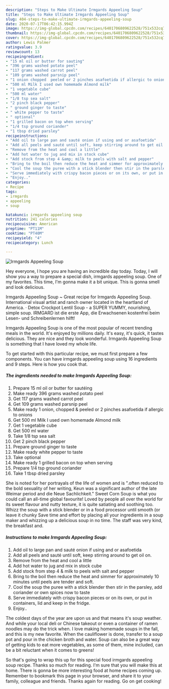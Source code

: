 ```yaml
---
description: "Steps to Make Ultimate Irmgards Appeeling Soup"
title: "Steps to Make Ultimate Irmgards Appeeling Soup"
slug: 404-steps-to-make-ultimate-irmgards-appeeling-soup
date: 2020-07-17T06:42:15.994Z
image: https://img-global.cpcdn.com/recipes/6401706809622528/751x532cq70/irmgards-appeeling-soup-recipe-main-photo.jpg
thumbnail: https://img-global.cpcdn.com/recipes/6401706809622528/751x532cq70/irmgards-appeeling-soup-recipe-main-photo.jpg
cover: https://img-global.cpcdn.com/recipes/6401706809622528/751x532cq70/irmgards-appeeling-soup-recipe-main-photo.jpg
author: Lewis Palmer
ratingvalue: 3.9
reviewcount: 13
recipeingredient:
- "15 ml oil or butter for sauting"
- "396 grams washed potato peel"
- "117 grams washed carrot peel"
- "109 grams washed parsnip peel"
- "1 onion chopped  peeled or 2 pinches asafoetida if allergic to onions"
- "500 ml Milk I used own homemade Almond milk"
- "1 vegetable cube"
- "500 ml water"
- "1/8 tsp sea salt"
- "2 pinch black pepper"
- " ground ginger to taste"
- " white pepper to taste"
- " optional"
- "1 grilled bacon on top when serving"
- "1/4 tsp ground coriander"
- "1 tbsp dried parsley"
recipeinstructions:
- "Add oil to large pan and sauté onion if using and or asafoetida"
- "Add all peels and sauté until soft, keep stirring around to get oil on."
- "Remove from the heat and cool a little"
- "Add hot water to jug and mix in stock cube"
- "Add stock from step 4 &amp; milk to peels with salt and pepper"
- "Bring to the boil then reduce the heat and simmer for approximately 10 minutes until peels are tender and soft."
- "Cool the soup the puree with a stick blender then stir in the parsley, add coriander or own spices now to taste"
- "Serve immediately with crispy bacon pieces or on its own, or put in containers, lid and keep in the fridge."
- "Enjoy.."
categories:
- Recipe
tags:
- irmgards
- appeeling
- soup

katakunci: irmgards appeeling soup 
nutrition: 241 calories
recipecuisine: American
preptime: "PT11M"
cooktime: "PT40M"
recipeyield: "4"
recipecategory: Lunch

---
```



![Irmgards Appeeling Soup](https://img-global.cpcdn.com/recipes/6401706809622528/751x532cq70/irmgards-appeeling-soup-recipe-main-photo.jpg)

Hey everyone, I hope you are having an incredible day today. Today, I will show you a way to prepare a special dish, irmgards appeeling soup. One of my favorites. This time, I'm gonna make it a bit unique. This is gonna smell and look delicious.

Irmgards Appeeling Soup ~ Great recipe for Irmgards Appeeling Soup. International visual artist and ranch owner located in the heartland of America. · Detox Crockpot Lentil Soup - a SUPER YUMMY, nourishing, simple soup. IRMGARD ist die erste App, die Erwachsenen kostenfrei beim Lesen- und Schreibenlernen hilft!

Irmgards Appeeling Soup is one of the most popular of recent trending meals in the world. It's enjoyed by millions daily. It's easy, it's quick, it tastes delicious. They are nice and they look wonderful. Irmgards Appeeling Soup is something that I have loved my whole life.


To get started with this particular recipe, we must first prepare a few components. You can have irmgards appeeling soup using 16 ingredients and 9 steps. Here is how you cook that.

<!--inarticleads1-->

##### The ingredients needed to make Irmgards Appeeling Soup:

1. Prepare 15 ml oil or butter for sautéing
1. Make ready 396 grams washed potato peel
1. Get 117 grams washed carrot peel
1. Get 109 grams washed parsnip peel
1. Make ready 1 onion, chopped &amp; peeled or 2 pinches asafoetida if allergic to onions
1. Get 500 ml Milk I used own homemade Almond milk
1. Get 1 vegetable cube
1. Get 500 ml water
1. Take 1/8 tsp sea salt
1. Get 2 pinch black pepper
1. Prepare  ground ginger to taste
1. Make ready  white pepper to taste
1. Take  optional
1. Make ready 1 grilled bacon on top when serving
1. Prepare 1/4 tsp ground coriander
1. Take 1 tbsp dried parsley


She is noted for her portrayals of the life of women and is &#34;.often reduced to the bold sexuality of her writing, Keun was a significant author of the late Weimar period and die Neue Sachlichkeit.&#34; Sweet Corn Soup is what you could call an all-time global favourite! Loved by people all over the world for its sweet flavour and nutty texture, it is quite satiating and soothing too. Whizz the soup with a stick blender or in a food processor until smooth (or leave it chunky Save time and effort by placing all your ingredients in a soup maker and whizzing up a delicious soup in no time. The staff was very kind, the breakfast and. 

<!--inarticleads2-->

##### Instructions to make Irmgards Appeeling Soup:

1. Add oil to large pan and sauté onion if using and or asafoetida
1. Add all peels and sauté until soft, keep stirring around to get oil on.
1. Remove from the heat and cool a little
1. Add hot water to jug and mix in stock cube
1. Add stock from step 4 &amp; milk to peels with salt and pepper
1. Bring to the boil then reduce the heat and simmer for approximately 10 minutes until peels are tender and soft.
1. Cool the soup the puree with a stick blender then stir in the parsley, add coriander or own spices now to taste
1. Serve immediately with crispy bacon pieces or on its own, or put in containers, lid and keep in the fridge.
1. Enjoy..


The coldest days of the year are upon us and that means it&#39;s soup weather. And while your local deli or Chinese takeout or even a container of ramen noodles may do the trick when. I love making homemade soups in the fall, and this is my new favorite. When the cauliflower is done, transfer to a soup pot and pour in the chicken broth and water. Soup can also be a great way of getting kids to eat more vegetables, as some of them, mine included, can be a bit reluctant when it comes to greens! 

So that's going to wrap this up for this special food irmgards appeeling soup recipe. Thanks so much for reading. I'm sure that you will make this at home. There is gonna be more interesting food at home recipes coming up. Remember to bookmark this page in your browser, and share it to your family, colleague and friends. Thanks again for reading. Go on get cooking!
